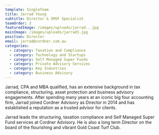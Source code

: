 ```yaml
---
template: SingleTeam
title: Jarrad Young
subtitle: Director & SMSF Specialist
teamOrder: 3
featuredImage: /images/uploads/jarrad...jpg
mainImage: /images/uploads/jarrad1.jpg
position: Director
email: jarrad@cordner.com.au
categories:
  - category: Taxation and Compliance
  - category: Technology and Startups
  - category: Self Managed Super Funds
  - category: Private Advisory Services
  - category: Key Industries
  - category: Business Advisory
---
```


Jarrad, CPA and MBA qualified, has an extensive background in tax compliance, structuring, asset protection and business advisory engagements. After spending many years at an iconic big four accounting firm, Jarrad joined Cordner Advisory as Director in 2014 and has established a reputation as a trusted advisor for clients.

Jarrad leads the structuring, taxation compliance and Self Managed Super Fund services at Cordner Advisory. He is also a long term Director on the board of the flourishing and vibrant Gold Coast Turf Club.
